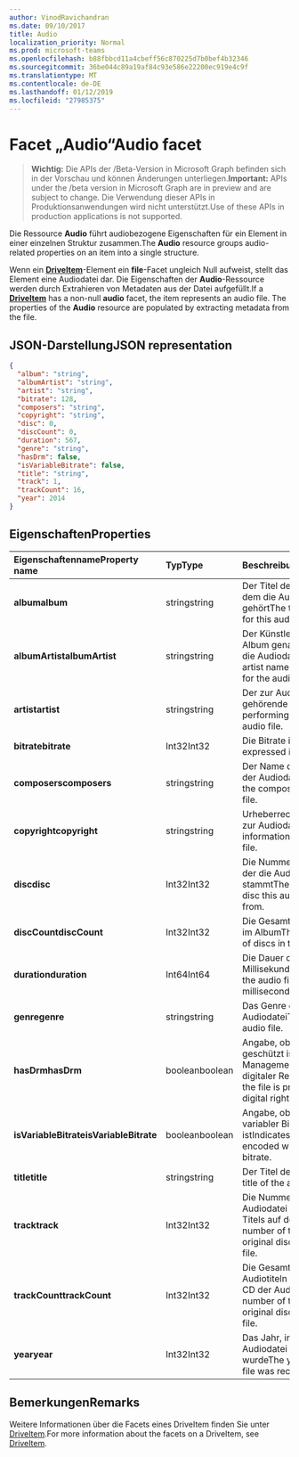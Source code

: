```yaml
---
author: VinodRavichandran
ms.date: 09/10/2017
title: Audio
localization_priority: Normal
ms.prod: microsoft-teams
ms.openlocfilehash: b88fbbcd11a4cbeff56c870225d7b0bef4b32346
ms.sourcegitcommit: 36be044c89a19af84c93e586e22200ec919e4c9f
ms.translationtype: MT
ms.contentlocale: de-DE
ms.lasthandoff: 01/12/2019
ms.locfileid: "27985375"
---
```

# <a name="audio-facet"></a><span data-ttu-id="0ae58-102">Facet „Audio“</span><span class="sxs-lookup"><span data-stu-id="0ae58-102">Audio facet</span></span>

> <span data-ttu-id="0ae58-103">**Wichtig:** Die APIs der /Beta-Version in Microsoft Graph befinden sich in der Vorschau und können Änderungen unterliegen.</span><span class="sxs-lookup"><span data-stu-id="0ae58-103">**Important:** APIs under the /beta version in Microsoft Graph are in preview and are subject to change.</span></span> <span data-ttu-id="0ae58-104">Die Verwendung dieser APIs in Produktionsanwendungen wird nicht unterstützt.</span><span class="sxs-lookup"><span data-stu-id="0ae58-104">Use of these APIs in production applications is not supported.</span></span>

<span data-ttu-id="0ae58-105">Die Ressource **Audio** führt audiobezogene Eigenschaften für ein Element in einer einzelnen Struktur zusammen.</span><span class="sxs-lookup"><span data-stu-id="0ae58-105">The **Audio** resource groups audio-related properties on an item into a single structure.</span></span>

<span data-ttu-id="0ae58-p102">Wenn ein [**DriveItem**](driveitem.md)-Element ein **file**-Facet ungleich Null aufweist, stellt das Element eine Audiodatei dar. Die Eigenschaften der **Audio**-Ressource werden durch Extrahieren von Metadaten aus der Datei aufgefüllt.</span><span class="sxs-lookup"><span data-stu-id="0ae58-p102">If a [**DriveItem**](driveitem.md) has a non-null **audio** facet, the item represents an audio file. The properties of the **Audio** resource are populated by extracting metadata from the file.</span></span> 

## <a name="json-representation"></a><span data-ttu-id="0ae58-108">JSON-Darstellung</span><span class="sxs-lookup"><span data-stu-id="0ae58-108">JSON representation</span></span>

<!-- { "blockType": "resource", "@odata.type": "microsoft.graph.audio" } -->
```json
{
  "album": "string",
  "albumArtist": "string",
  "artist": "string",
  "bitrate": 128,
  "composers": "string",
  "copyright": "string",
  "disc": 0,
  "discCount": 0,
  "duration": 567,
  "genre": "string",
  "hasDrm": false,
  "isVariableBitrate": false,
  "title": "string",
  "track": 1,
  "trackCount": 16,
  "year": 2014
}
```

## <a name="properties"></a><span data-ttu-id="0ae58-109">Eigenschaften</span><span class="sxs-lookup"><span data-stu-id="0ae58-109">Properties</span></span>

| <span data-ttu-id="0ae58-110">Eigenschaftenname</span><span class="sxs-lookup"><span data-stu-id="0ae58-110">Property name</span></span>         | <span data-ttu-id="0ae58-111">Typ</span><span class="sxs-lookup"><span data-stu-id="0ae58-111">Type</span></span>    | <span data-ttu-id="0ae58-112">Beschreibung</span><span class="sxs-lookup"><span data-stu-id="0ae58-112">Description</span></span>                                                          |
|:----------------------|:--------|:---------------------------------------------------------------------|
| <span data-ttu-id="0ae58-113">**album**</span><span class="sxs-lookup"><span data-stu-id="0ae58-113">**album**</span></span>             | <span data-ttu-id="0ae58-114">string</span><span class="sxs-lookup"><span data-stu-id="0ae58-114">string</span></span>  | <span data-ttu-id="0ae58-115">Der Titel des Albums, zu dem die Audiodatei gehört</span><span class="sxs-lookup"><span data-stu-id="0ae58-115">The title of the album for this audio file.</span></span>                          |
| <span data-ttu-id="0ae58-116">**albumArtist**</span><span class="sxs-lookup"><span data-stu-id="0ae58-116">**albumArtist**</span></span>       | <span data-ttu-id="0ae58-117">string</span><span class="sxs-lookup"><span data-stu-id="0ae58-117">string</span></span>  | <span data-ttu-id="0ae58-118">Der Künstler, der für das Album genannt ist, zu dem die Audiodatei gehört</span><span class="sxs-lookup"><span data-stu-id="0ae58-118">The artist named on the album for the audio file.</span></span>                    |
| <span data-ttu-id="0ae58-119">**artist**</span><span class="sxs-lookup"><span data-stu-id="0ae58-119">**artist**</span></span>            | <span data-ttu-id="0ae58-120">string</span><span class="sxs-lookup"><span data-stu-id="0ae58-120">string</span></span>  | <span data-ttu-id="0ae58-121">Der zur Audiodatei gehörende Künstler</span><span class="sxs-lookup"><span data-stu-id="0ae58-121">The performing artist for the audio file.</span></span>                            |
| <span data-ttu-id="0ae58-122">**bitrate**</span><span class="sxs-lookup"><span data-stu-id="0ae58-122">**bitrate**</span></span>           | <span data-ttu-id="0ae58-123">Int32</span><span class="sxs-lookup"><span data-stu-id="0ae58-123">Int32</span></span>   | <span data-ttu-id="0ae58-124">Die Bitrate in KBit/s</span><span class="sxs-lookup"><span data-stu-id="0ae58-124">Bitrate expressed in kbps.</span></span>                                           |
| <span data-ttu-id="0ae58-125">**composers**</span><span class="sxs-lookup"><span data-stu-id="0ae58-125">**composers**</span></span>         | <span data-ttu-id="0ae58-126">string</span><span class="sxs-lookup"><span data-stu-id="0ae58-126">string</span></span>  | <span data-ttu-id="0ae58-127">Der Name des Komponisten der Audiodatei</span><span class="sxs-lookup"><span data-stu-id="0ae58-127">The name of the composer of the audio file.</span></span>                          |
| <span data-ttu-id="0ae58-128">**copyright**</span><span class="sxs-lookup"><span data-stu-id="0ae58-128">**copyright**</span></span>         | <span data-ttu-id="0ae58-129">string</span><span class="sxs-lookup"><span data-stu-id="0ae58-129">string</span></span>  | <span data-ttu-id="0ae58-130">Urheberrechtsinformationen zur Audiodatei</span><span class="sxs-lookup"><span data-stu-id="0ae58-130">Copyright information for the audio file.</span></span>                            |
| <span data-ttu-id="0ae58-131">**disc**</span><span class="sxs-lookup"><span data-stu-id="0ae58-131">**disc**</span></span>              | <span data-ttu-id="0ae58-132">Int32</span><span class="sxs-lookup"><span data-stu-id="0ae58-132">Int32</span></span>   | <span data-ttu-id="0ae58-133">Die Nummer der CD, von der die Audiodatei stammt</span><span class="sxs-lookup"><span data-stu-id="0ae58-133">The number of the disc this audio file came from.</span></span>                    |
| <span data-ttu-id="0ae58-134">**discCount**</span><span class="sxs-lookup"><span data-stu-id="0ae58-134">**discCount**</span></span>         | <span data-ttu-id="0ae58-135">Int32</span><span class="sxs-lookup"><span data-stu-id="0ae58-135">Int32</span></span>   | <span data-ttu-id="0ae58-136">Die Gesamtanzahl von CDs im Album</span><span class="sxs-lookup"><span data-stu-id="0ae58-136">The total number of discs in this album.</span></span>                             |
| <span data-ttu-id="0ae58-137">**duration**</span><span class="sxs-lookup"><span data-stu-id="0ae58-137">**duration**</span></span>          | <span data-ttu-id="0ae58-138">Int64</span><span class="sxs-lookup"><span data-stu-id="0ae58-138">Int64</span></span>   | <span data-ttu-id="0ae58-139">Die Dauer der Audiodatei in Millisekunden</span><span class="sxs-lookup"><span data-stu-id="0ae58-139">Duration of the audio file, expressed in milliseconds</span></span>                |
| <span data-ttu-id="0ae58-140">**genre**</span><span class="sxs-lookup"><span data-stu-id="0ae58-140">**genre**</span></span>             | <span data-ttu-id="0ae58-141">string</span><span class="sxs-lookup"><span data-stu-id="0ae58-141">string</span></span>  | <span data-ttu-id="0ae58-142">Das Genre der Audiodatei</span><span class="sxs-lookup"><span data-stu-id="0ae58-142">The genre of this audio file.</span></span>                                        |
| <span data-ttu-id="0ae58-143">**hasDrm**</span><span class="sxs-lookup"><span data-stu-id="0ae58-143">**hasDrm**</span></span>            | <span data-ttu-id="0ae58-144">boolean</span><span class="sxs-lookup"><span data-stu-id="0ae58-144">boolean</span></span> | <span data-ttu-id="0ae58-145">Angabe, ob die Datei DRM-geschützt ist (Digital Rights Management, Verwaltung digitaler Rechte)</span><span class="sxs-lookup"><span data-stu-id="0ae58-145">Indicates if the file is protected with digital rights management.</span></span>   |
| <span data-ttu-id="0ae58-146">**isVariableBitrate**</span><span class="sxs-lookup"><span data-stu-id="0ae58-146">**isVariableBitrate**</span></span> | <span data-ttu-id="0ae58-147">boolean</span><span class="sxs-lookup"><span data-stu-id="0ae58-147">boolean</span></span> | <span data-ttu-id="0ae58-148">Angabe, ob die Datei mit variabler Bitrate codiert ist</span><span class="sxs-lookup"><span data-stu-id="0ae58-148">Indicates if the file is encoded with a variable bitrate.</span></span>            |
| <span data-ttu-id="0ae58-149">**title**</span><span class="sxs-lookup"><span data-stu-id="0ae58-149">**title**</span></span>             | <span data-ttu-id="0ae58-150">string</span><span class="sxs-lookup"><span data-stu-id="0ae58-150">string</span></span>  | <span data-ttu-id="0ae58-151">Der Titel der Audiodatei</span><span class="sxs-lookup"><span data-stu-id="0ae58-151">The title of the audio file.</span></span>                                         |
| <span data-ttu-id="0ae58-152">**track**</span><span class="sxs-lookup"><span data-stu-id="0ae58-152">**track**</span></span>             | <span data-ttu-id="0ae58-153">Int32</span><span class="sxs-lookup"><span data-stu-id="0ae58-153">Int32</span></span>   | <span data-ttu-id="0ae58-154">Die Nummer des der Audiodatei entsprechenden Titels auf der Quell-CD</span><span class="sxs-lookup"><span data-stu-id="0ae58-154">The number of the track on the original disc for this audio file.</span></span>    |
| <span data-ttu-id="0ae58-155">**trackCount**</span><span class="sxs-lookup"><span data-stu-id="0ae58-155">**trackCount**</span></span>        | <span data-ttu-id="0ae58-156">Int32</span><span class="sxs-lookup"><span data-stu-id="0ae58-156">Int32</span></span>   | <span data-ttu-id="0ae58-157">Die Gesamtanzahl von Audiotiteln auf der Quell-CD der Audiodatei</span><span class="sxs-lookup"><span data-stu-id="0ae58-157">The total number of tracks on the original disc for this audio file.</span></span> |
| <span data-ttu-id="0ae58-158">**year**</span><span class="sxs-lookup"><span data-stu-id="0ae58-158">**year**</span></span>              | <span data-ttu-id="0ae58-159">Int32</span><span class="sxs-lookup"><span data-stu-id="0ae58-159">Int32</span></span>   | <span data-ttu-id="0ae58-160">Das Jahr, in dem die Audiodatei aufgenommen wurde</span><span class="sxs-lookup"><span data-stu-id="0ae58-160">The year the audio file was recorded.</span></span>                                |

[item-resource]: ../resources/driveitem.md

## <a name="remarks"></a><span data-ttu-id="0ae58-161">Bemerkungen</span><span class="sxs-lookup"><span data-stu-id="0ae58-161">Remarks</span></span>

<span data-ttu-id="0ae58-162">Weitere Informationen über die Facets eines DriveItem finden Sie unter [DriveItem](driveitem.md).</span><span class="sxs-lookup"><span data-stu-id="0ae58-162">For more information about the facets on a DriveItem, see [DriveItem](driveitem.md).</span></span>

<!-- {
  "type": "#page.annotation",
  "description": "The audio facet provides information about music or audio metadata.",
  "keywords": "music,audio,metadata,onedrive",
  "section": "documentation",
  "tocPath": "Facets/Audio"
} -->
